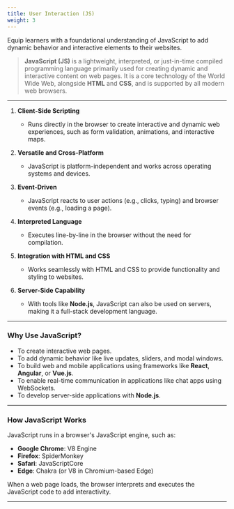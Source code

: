 ```yaml
---
title: User Interaction (JS)
weight: 3
---
```



Equip learners with a foundational understanding of JavaScript to add dynamic behavior and interactive elements to their websites.

>**JavaScript (JS)** is a lightweight, interpreted, or just-in-time compiled programming language primarily used for creating dynamic and interactive content on web pages. It is a core technology of the World Wide Web, alongside **HTML** and **CSS**, and is supported by all modern web browsers.

---


1. **Client-Side Scripting**  
   - Runs directly in the browser to create interactive and dynamic web experiences, such as form validation, animations, and interactive maps.

2. **Versatile and Cross-Platform**  
   - JavaScript is platform-independent and works across operating systems and devices.

3. **Event-Driven**  
   - JavaScript reacts to user actions (e.g., clicks, typing) and browser events (e.g., loading a page).

4. **Interpreted Language**  
   - Executes line-by-line in the browser without the need for compilation.

5. **Integration with HTML and CSS**  
   - Works seamlessly with HTML and CSS to provide functionality and styling to websites.

6. **Server-Side Capability**  
   - With tools like **Node.js**, JavaScript can also be used on servers, making it a full-stack development language.

---

### **Why Use JavaScript?**
- To create interactive web pages.
- To add dynamic behavior like live updates, sliders, and modal windows.
- To build web and mobile applications using frameworks like **React**, **Angular**, or **Vue.js**.
- To enable real-time communication in applications like chat apps using WebSockets.
- To develop server-side applications with **Node.js**.

---

### **How JavaScript Works**
JavaScript runs in a browser's JavaScript engine, such as:
- **Google Chrome**: V8 Engine
- **Firefox**: SpiderMonkey
- **Safari**: JavaScriptCore
- **Edge**: Chakra (or V8 in Chromium-based Edge)

When a web page loads, the browser interprets and executes the JavaScript code to add interactivity.

---
